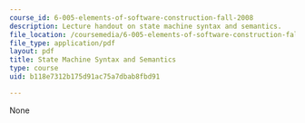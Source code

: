 ```yaml
---
course_id: 6-005-elements-of-software-construction-fall-2008
description: Lecture handout on state machine syntax and semantics.
file_location: /coursemedia/6-005-elements-of-software-construction-fall-2008/b118e7312b175d91ac75a7dbab8fbd91_MIT6_005f08_lec_state_machine.pdf
file_type: application/pdf
layout: pdf
title: State Machine Syntax and Semantics
type: course
uid: b118e7312b175d91ac75a7dbab8fbd91

---
```

None